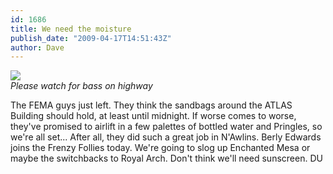 ```yaml
---
id: 1686
title: We need the moisture
publish_date: "2009-04-17T14:51:43Z"
author: Dave
---
```

![](http://www.flagstafffrenzy.org/wp-content/uploads/2009/04/flood.jpg)  
_Please watch for bass on highway_

The FEMA guys just left. They think the sandbags around the ATLAS Building should hold, at least until midnight. If worse comes to worse, they've promised to airlift in a few palettes of bottled water and Pringles, so we're all set... After all, they did such a great job in N'Awlins. Berly Edwards joins the Frenzy Follies today. We're going to slog up Enchanted Mesa or maybe the switchbacks to Royal Arch. Don't think we'll need sunscreen. DU
